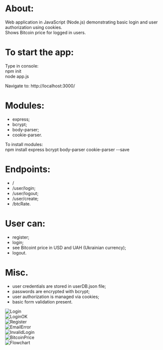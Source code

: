 About:
======
Web application in JavaScript (Node.js) demonstrating basic login and user authorization using cookies.<br />
Shows Bitcoin price for logged in users.

To start the app:
=================
Type in console:<br />
npm init<br />
node app.js<br />

Navigate to:
http://localhost:3000/



Modules:
========
- express;
- bcrypt;
- body-parser;
- cookie-parser.

To install modules:<br />
npm install express bcrypt body-parser cookie-parser --save

Endpoints:
==========
- /
- /user/login;
- /user/logout;
- /user/create;
- /btcRate.

User can:
=========
- register;
- login;
- see Bitcoint price in USD and UAH (Ukrainian currency);
- logout.

Misc.
=====
- user credentials are stored in userDB.json file;
- passwords are encrypted with bcrypt;
- user authorization is managed via cookies;
- basic form validation present.

![Login](Login.png)<br />
![LoginOK](LoginOK.png)<br />
![Register](Register.png)<br />
![EmailError](EmailError.png)<br />
![InvalidLogin](InvalidLogin.png)<br />
![BitcoinPrice](BitcoinPrice.png)<br />
![Flowchart](Flowchart.png)